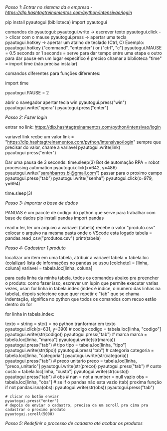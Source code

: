 *Passo 1: Entrar no sistema da e empresa - https://dlp.hashtagtreinamentos.com/python/intensivao/login*

pip install pyautogui (biblioteca)
import pyautogui

comandos do pyautogui:
pyautogui.write -> escrever texto
pyautogui.click -> clicar com o mause
pyautogui.press -> apertar uma tecla
pyautogui.hotkey -> apertar um atalho de teclado (Ctrl, C) Exemplo: pyautogui.hotkey ("command", "entender") or ("ctrl", "c")
pyautogui.MAUSE = 0.5 seconds or 1 seconds = serve para dar tempo entre uma etapa e outro
para dar pause em um lugar especifico é preciso chamar a biblioteca "time" = import time (não precisa instalar)

comandos diferentes para funções diferentes:

import time

pyautogui.PAUSE = 2

abrir o navegador
apertar tecla win
pyautogui.press("win")
pyautogui.write("opera")
pyautogui.press("enter")

*Passo 2: Fazer login*

entrar no link: https://dlp.hashtagtreinamentos.com/python/intensivao/login

variavel link recbe um valor 
link = "https://dlp.hashtagtreinamentos.com/python/intensivao/login"
sempre que precisar do valor, chame a variavel
pyautogui.write(link)
pyautogui.press("enter")
 
Dar uma pausa de 3 seconds:
time.sleep(3)
Bot de automação RPA = robot processing automation
pyautogui.click(x=642, y=486)
pyautogui.write("sarahbarros.bi@gmail.com")
passar para o proximo campo
pyautogui.press("tab")
pyautogui.write("senha")
pyautogui.click(x=979, y=694)

time.sleep(3)


*Passo 3: Importar a base de dados*

PANDAS é um pacote de codigo do python que serve para trabalhar com base de dados
pip install pandas
import pandas

read = ler, ler um arquivo
a variavel (tabela) recebe o valor "produto.csv"
colocar o arquivo na mesma pasta onde o VScode esta logado
tabela = pandas.read_csv("produtos.csv")
print(tabela)

*Passo 4: Cadastrar 1 produto*

localizar um item em uma tabela, atribuir a variavel tabela = tabela.loc (colalizar)
lista de informações no pandas se usou [colchete] = [linha, coluna]
variavel = tabela.loc[linha, coluna]

para cada linha da minha tabela, todos os comandos abaixo pra preencher o produto:
como fazer isso, escrever um lupin que permite executar varias vezes, usar: for linha in tabela.index (index é indice, o numero das linhas na tabela), depois selecione oque quer repetir e "tab" que se chama indentação, significa no python que todos os comandos com recuo estão dentro do for
    
for linha in tabela.index:

texto = string = stc() = no python tranformar em texto
    pyautogui.click(x=631, y=390)
    # codigo
    codigo = tabela.loc[linha, "codigo"]
    pyautogui.write(str(codigo))
    pyautogui.press("tab")
    # marca
    marca = tabela.loc[linha, "marca"]
    pyautogui.write(str(marca))
    pyautogui.press("tab")
    # tipo
    tipo = tabela.loc[linha, "tipo"]
    pyautogui.write(str(tipo))
    pyautogui.press("tab")
    # categoria
    categoria = tabela.loc[linha, "categoria"]
    pyautogui.write(str(categoria))
    pyautogui.press("tab")
    # preco unitario
    preco = tabela.loc[linha, "preco_unitario"]
    pyautogui.write(str(preco))
    pyautogui.press("tab")
    # custo
    custo = tabela.loc[linha, "custo"]
    pyautogui.write(str(custo))
    pyautogui.press("tab")
    # obs
    # nan = not a number = null vazio
    obs = tabela.loc[linha, "obs"]
    # se if o pandas não esta vazio (tab) proxima função
    if not pandas.isna(obs):
        pyautogui.write(str(obs))
    pyautogui.press("tab")

    # clicar no botão enviar
    pyautogui.press("enter")
    # depois de enviar o cadastro, precisa da um scroll pra cima pra cadastrar o proximo produto
    pyautogui.scroll(5000)

*Passo 5: Redefinir o processo de cadastro até acabar os produtos*
